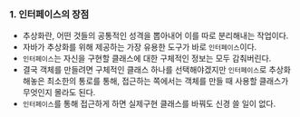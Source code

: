 ### 1. 인터페이스의 장점

- 추상화란, 어떤 것들의 공통적인 성격을 뽑아내어 이를 따로 분리해내는 작업이다.
- 자바가 추상화를 위해 제공하는 가장 유용한 도구가 바로 `인터페이스`이다.
- `인터페이스`는 자신을 구현할 클래스에 대한 구체적인 정보는 모두 감춰버린다.
- 결국 객체를 만들려면 구체적인 클래스 하나를 선택해야겠지만 `인터페이스`로 추상화해놓은 최소한의 통로를 통해, 접근하는 쪽에서는 객체를 만들 때 사용할 클래스가 무엇인지 몰라도 된다.
- `인터페이스`를 통해 접근하게 하면 실제구현 클래스를 바꿔도 신경 쓸 일이 없다.